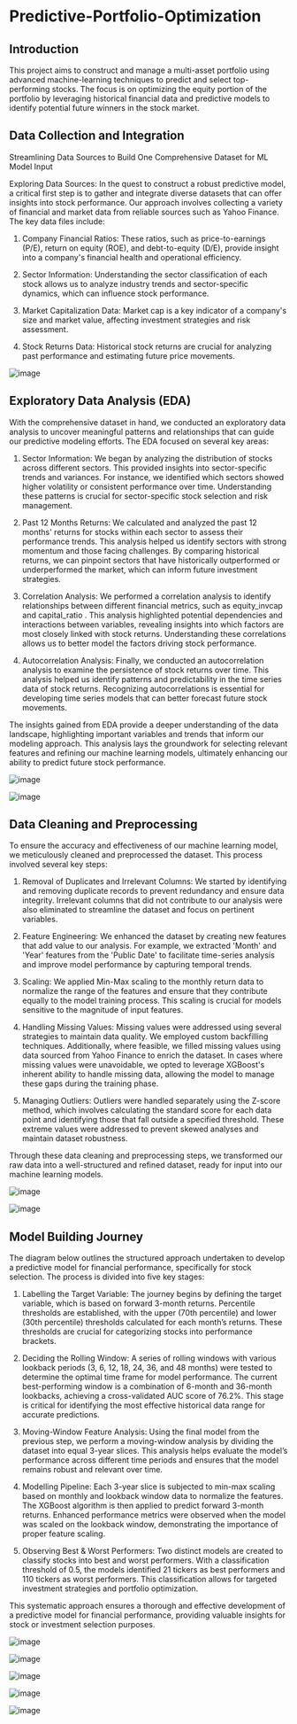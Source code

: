 # Predictive-Portfolio-Optimization

## Introduction
This project aims to construct and manage a multi-asset portfolio using advanced machine-learning techniques to predict and select top-performing stocks. The focus is on optimizing the equity portion of the portfolio by leveraging historical financial data and predictive models to identify potential future winners in the stock market.

## Data Collection and Integration

Streamlining Data Sources to Build One Comprehensive Dataset for ML Model Input

Exploring Data Sources:
In the quest to construct a robust predictive model, a critical first step is to gather and integrate diverse datasets that can offer insights into stock performance. Our approach involves collecting a variety of financial and market data from reliable sources such as Yahoo Finance. The key data files include:

1. Company Financial Ratios: These ratios, such as price-to-earnings (P/E), return on equity (ROE), and debt-to-equity (D/E), provide insight into a company's financial health and operational efficiency.

2. Sector Information: Understanding the sector classification of each stock allows us to analyze industry trends and sector-specific dynamics, which can influence stock performance.

3. Market Capitalization Data: Market cap is a key indicator of a company's size and market value, affecting investment strategies and risk assessment.

4. Stock Returns Data: Historical stock returns are crucial for analyzing past performance and estimating future price movements.


![image](https://github.com/user-attachments/assets/470f4e52-e6a8-4f71-a3d2-d8c0cda25aa2)

## Exploratory Data Analysis (EDA)

With the comprehensive dataset in hand, we conducted an exploratory data analysis to uncover meaningful patterns and relationships that can guide our predictive modeling efforts. The EDA focused on several key areas:

1. Sector Information: We began by analyzing the distribution of stocks across different sectors. This provided insights into sector-specific trends and variances. For instance, we identified which sectors showed higher volatility or consistent performance over time. Understanding these patterns is crucial for sector-specific stock selection and risk management.

2. Past 12 Months Returns: We calculated and analyzed the past 12 months' returns for stocks within each sector to assess their performance trends. This analysis helped us identify sectors with strong momentum and those facing challenges. By comparing historical returns, we can pinpoint sectors that have historically outperformed or underperformed the market, which can inform future investment strategies.

3. Correlation Analysis: We performed a correlation analysis to identify relationships between different financial metrics, such as equity_invcap and capital_ratio . This analysis highlighted potential dependencies and interactions between variables, revealing insights into which factors are most closely linked with stock returns. Understanding these correlations allows us to better model the factors driving stock performance.

4. Autocorrelation Analysis: Finally, we conducted an autocorrelation analysis to examine the persistence of stock returns over time. This analysis helped us identify patterns and predictability in the time series data of stock returns. Recognizing autocorrelations is essential for developing time series models that can better forecast future stock movements.

The insights gained from EDA provide a deeper understanding of the data landscape, highlighting important variables and trends that inform our modeling approach. This analysis lays the groundwork for selecting relevant features and refining our machine learning models, ultimately enhancing our ability to predict future stock performance.

![image](https://github.com/user-attachments/assets/7fad94e1-c62c-4455-9760-173a3b25e230)


![image](https://github.com/user-attachments/assets/f4688d1a-021b-4eaf-b2a6-d4da9bae40b1)

## Data Cleaning and Preprocessing
To ensure the accuracy and effectiveness of our machine learning model, we meticulously cleaned and preprocessed the dataset. This process involved several key steps:

1. Removal of Duplicates and Irrelevant Columns: We started by identifying and removing duplicate records to prevent redundancy and ensure data integrity. Irrelevant columns that did not contribute to our analysis were also eliminated to streamline the dataset and focus on pertinent variables.

2. Feature Engineering: We enhanced the dataset by creating new features that add value to our analysis. For example, we extracted 'Month' and 'Year' features from the 'Public Date' to facilitate time-series analysis and improve model performance by capturing temporal trends.

3. Scaling: We applied Min-Max scaling to the monthly return data to normalize the range of the features and ensure that they contribute equally to the model training process. This scaling is crucial for models sensitive to the magnitude of input features.

4. Handling Missing Values: Missing values were addressed using several strategies to maintain data quality. We employed custom backfilling techniques. Additionally, where feasible, we filled missing values using data sourced from Yahoo Finance to enrich the dataset. In cases where missing values were unavoidable, we opted to leverage XGBoost's inherent ability to handle missing data, allowing the model to manage these gaps during the training phase.

5. Managing Outliers: Outliers were handled separately using the Z-score method, which involves calculating the standard score for each data point and identifying those that fall outside a specified threshold. These extreme values were addressed to prevent skewed analyses and maintain dataset robustness.

Through these data cleaning and preprocessing steps, we transformed our raw data into a well-structured and refined dataset, ready for input into our machine learning models. 


![image](https://github.com/user-attachments/assets/3575aa32-a09e-4dbd-b8bc-83128a478980)

![image](https://github.com/user-attachments/assets/0c8d50af-5ebf-4199-b162-adca5273745f)

## Model Building Journey
The diagram below outlines the structured approach undertaken to develop a predictive model for financial performance, specifically for stock selection. The process is divided into five key stages:

1. Labelling the Target Variable: The journey begins by defining the target variable, which is based on forward 3-month returns. Percentile thresholds are established, with the upper (70th percentile) and lower (30th percentile) thresholds calculated for each month’s returns. These thresholds are crucial for categorizing stocks into performance brackets.

2. Deciding the Rolling Window: A series of rolling windows with various lookback periods (3, 6, 12, 18, 24, 36, and 48 months) were tested to determine the optimal time frame for model performance. The current best-performing window is a combination of 6-month and 36-month lookbacks, achieving a cross-validated AUC score of 76.2%. This stage is critical for identifying the most effective historical data range for accurate predictions.

3. Moving-Window Feature Analysis: Using the final model from the previous step, we perform a moving-window analysis by dividing the dataset into equal 3-year slices. This analysis helps evaluate the model’s performance across different time periods and ensures that the model remains robust and relevant over time.

4. Modelling Pipeline: Each 3-year slice is subjected to min-max scaling based on monthly and lookback window data to normalize the features. The XGBoost algorithm is then applied to predict forward 3-month returns. Enhanced performance metrics were observed when the model was scaled on the lookback window, demonstrating the importance of proper feature scaling.

5. Observing Best & Worst Performers: Two distinct models are created to classify stocks into best and worst performers. With a classification threshold of 0.5, the models identified 21 tickers as best performers and 110 tickers as worst performers. This classification allows for targeted investment strategies and portfolio optimization.

This systematic approach ensures a thorough and effective development of a predictive model for financial performance, providing valuable insights for stock or investment selection purposes.

![image](https://github.com/user-attachments/assets/953057ef-eb92-4791-9d53-d9acf1bd9da1)

![image](https://github.com/user-attachments/assets/61ac1fda-dbd7-4ea7-988a-b35eebd3f3db)

![image](https://github.com/user-attachments/assets/a0ee58bf-d03a-4bb5-a945-3fe801e967cf)

![image](https://github.com/user-attachments/assets/be5d6d75-0dba-491c-ba0a-ea8defac3a97)

![image](https://github.com/user-attachments/assets/69bcd5fa-cc09-4600-b6ee-9123591f4efb)














